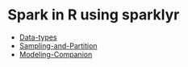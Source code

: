 # Spark in R using sparklyr

* [Data-types](./1-Exploring-Spark-data-types.md)
* [Sampling-and-Partition](./2-Sampling-and-Partition.md)
* [Modeling-Companion](./3-Machine-Learning-on-Spark.md)

